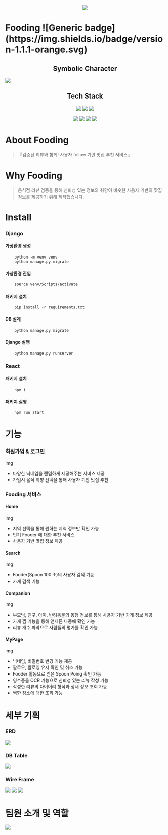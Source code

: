<p align="center">
<img src="images/logo.png">
</p>
<h1> Fooding   ![Generic badge](https://img.shields.io/badge/version-1.1.1-orange.svg)</h1>

<h2 align="center"> Symbolic Character </h2>
<img src="images/Character.png">

<h2 align="center"> Tech Stack </h2> 

<p align="center">
<img src="https://img.shields.io/badge/Python-3.6.8-blue?style=flat&logo=Python">
<img src="https://img.shields.io/badge/React-17.0.2-9cf?style=flat&logo=React">
<img src="https://img.shields.io/badge/Django-3.1.1-green?style=flat&logo=Django">

</p>
<p align="center">
<img src="https://img.shields.io/badge/MySQL-4479A1?style=flat-square&logo=MySQL&logoColor=white">
<img src="https://img.shields.io/badge/AWS-232F3E?style=flat-square&logo=Amazon AWS&logoColor=white" >
<img src="https://img.shields.io/badge/Docker-2496ED?style=flat-square&logo=Docker&logoColor=white" >
<img src="https://img.shields.io/badge/Jenkins-D24939?style=flat-square&logo=Jenkins&logoColor=white">
</p>


# About Fooding

> 『검증된 리뷰와 함께! 사용자 follow 기반 맛집 추천 서비스』


# Why Fooding

>  음식점 리뷰 검증을 통해 신뢰성 있는 정보와 취향이 비슷한 사용자 기반의 맛집 정보를 제공하기 위해 제작했습니다.


# Install

### Django
#### 가상환경 생성
```
    python -m venv venv
    python manage.py migrate
```
#### 가상환경 진입
```
    source venv/Scripts/activate
```
#### 패키지 설치
```
    pip install -r requirements.txt
```
#### DB 설계
```
    python manage.py migrate
```
#### Django 실행
```
    python manage.py runserver
```

### React
#### 패키지 설치
```
    npm i
```
#### 패키지 실행
```
    npm run start
```


# 기능

### 회원가입 & 로그인

img 

* 다양한 닉네임을 랜덤하게 제공해주는 서비스 제공
* 가입시 음식 취향 선택을 통해 사용자 기반 맛집 추천



### Fooding 서비스

#### Home

img 

* 지역 선택을 통해 원하는 지역 정보만 확인 가능
* 인기 Fooder 에 대한 추천 서비스
* 사용자 기반 맛집 정보 제공


#### Search

img 

* Fooder(Spoon 100 ↑)의 사용자 검색 기능
* 가게 검색 기능



#### Companion

img 

* 부모님, 친구, 아이, 반려동물의 동행 정보를 통해 사용자 기반 가게 정보 제공
* 가게 찜 기능을 통해 언제든 나중에 확인 가능
* 리뷰 개수 파악으로 사람들의 평가를 확인 가능
 


#### MyPage

img 

* 닉네임, 비밀번호 변경 기능 제공
* 팔로우, 팔로잉 유저 확인 및 취소 가능
* Fooder 활동으로 얻은 Spoon Poing 확인 가능
* 영수증을 OCR 기능으로 신뢰성 있는 리뷰 작성 가능
* 작성한 리뷰의 다이어리 형식과 상세 정보 조회 가능
* 찜한 장소에 대한 조회 가능



# 세부 기획

### ERD

<img src="images/ERD.png">


### DB Table

<img src="images/DB.png">

### Wire Frame

<img src="images/WireFrame1.png">

<img src="images/WireFrame2.png">

<img src="images/WireFrame3.png">


# 팀원 소개 및 역할

<img src="images/TeamInfo.png">

